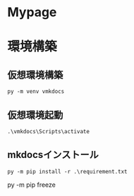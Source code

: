 # Mypage

# 環境構築
## 仮想環境構築
~~~
py -m venv vmkdocs
~~~

## 仮想環境起動
~~~
.\vmkdocs\Scripts\activate
~~~

## mkdocsインストール
~~~
py -m pip install -r .\requirement.txt
~~~
py -m pip freeze
